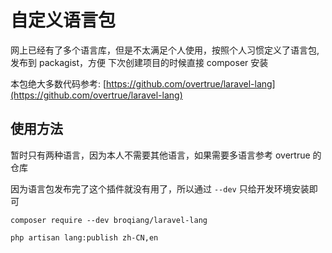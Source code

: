 # 自定义语言包

网上已经有了多个语言库，但是不太满足个人使用，按照个人习惯定义了语言包,
发布到 packagist，方便 下次创建项目的时候直接 composer 安装

本包绝大多数代码参考: [https://github.com/overtrue/laravel-lang](https://github.com/overtrue/laravel-lang)

## 使用方法

暂时只有两种语言，因为本人不需要其他语言，如果需要多语言参考 overtrue 的仓库

因为语言包发布完了这个插件就没有用了，所以通过 `--dev` 只给开发环境安装即可

```shell
composer require --dev broqiang/laravel-lang

php artisan lang:publish zh-CN,en
```

